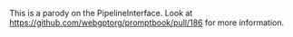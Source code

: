 This is a parody on the PipelineInterface.
Look at https://github.com/webgptorg/promptbook/pull/186 for more information.
